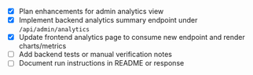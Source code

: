 - [x] Plan enhancements for admin analytics view
- [x] Implement backend analytics summary endpoint under `/api/admin/analytics`
- [x] Update frontend analytics page to consume new endpoint and render charts/metrics
- [ ] Add backend tests or manual verification notes
- [ ] Document run instructions in README or response
